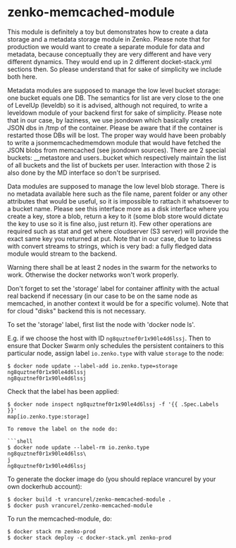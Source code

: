 # zenko-memcached-module

This module is definitely a toy but demonstrates how to create a data
storage and a metadata storage module in Zenko. Please note that for
production we would want to create a separate module for data and
metadata, because conceptually they are very different and have very
different dynamics. They would end up in 2 different docket-stack.yml
sections then. So please understand that for sake of simplicity we
include both here.

Metadata modules are supposed to manage the low level bucket storage:
one bucket equals one DB. The semantics for list are very close to the
one of LevelUp (leveldb) so it is advised, although not required, to
write a leveldown module of your backend first for sake of simplicity.
Please note that in our case, by laziness, we use jsondown which
basically creates JSON dbs in /tmp of the container. Please be aware
that if the container is restarted those DBs will be lost. The proper
way would have been probably to write a jsonmemcachedmemdown module
that would have fetched the JSON blobs from memcached (see jsondown
sources).
There are 2 special buckets: \_\_metastore and users..bucket which respectively
maintain the list of all buckets and the list of buckets per user.
Interaction with those 2 is also done by the MD interface so don't be
surprised.

Data modules are supposed to manage the low level blob storage. There
is no metadata available here such as the file name, parent folder or
any other attributes that would be useful, so it is impossible to
rattach it whatsoever to a bucket name. Please see this interface more
as a disk interface where you create a key, store a blob, return a key
to it (some blob store would dictate the key to use so it is fine
also, just return it). Few other operations are required such as stat
and get where cloudserver (S3 server) will provide the exact same key
you returned at put. Note that in our case, due to laziness with
convert streams to strings, which is very bad: a fully fledged data
module would stream to the backend.

Warning there shall be at least 2 nodes in the swarm for the networks
to work. Otherwise the docker networks won't work properly.

Don't forget to set the 'storage' label for container affinity with
the actual real backend if necessary (in our case to be on the same
node as memcached, in another context it would be for a specific
volume). Note that for cloud "disks" backend this is not necessary.

To set the 'storage' label, first list the node with 'docker node ls'.

E.g. if we choose the host with ID `ng8quztnef0r1x90le4d6lssj`. Then
to ensure that Docker Swarm only schedules the persistent containers
to this particular node, assign label `io.zenko.type` with value
`storage` to the node:

```shell
$ docker node update --label-add io.zenko.type=storage ng8quztnef0r1x90le4d6lssj
ng8quztnef0r1x90le4d6lssj
```

Check that the label has been applied:

```shell
$ docker node inspect ng8quztnef0r1x90le4d6lssj -f '{{ .Spec.Labels }}'
map[io.zenko.type:storage]

To remove the label on the node do:

```shell
$ docker node update --label-rm io.zenko.type ng8quztnef0r1x90le4d6lss\
j
ng8quztnef0r1x90le4d6lssj
```

To generate the docker image do (you should replace vrancurel by your own dockerhub account):


```
$ docker build -t vrancurel/zenko-memcached-module .
$ docker push vrancurel/zenko-memcached-module
```

To run the memcached-module, do:

```
$ docker stack rm zenko-prod
$ docker stack deploy -c docker-stack.yml zenko-prod
```
